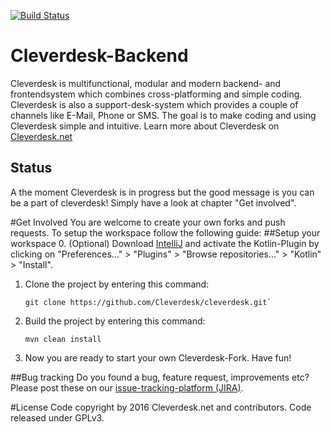 [![Build Status](https://travis-ci.org/Cleverdesk/cleverdesk.svg?branch=master)](https://travis-ci.org/Cleverdesk/cleverdesk)

# Cleverdesk-Backend
Cleverdesk is multifunctional, modular and modern backend- and frontendsystem which combines cross-platforming and simple coding. Cleverdesk is also a support-desk-system which provides a couple of
 channels like E-Mail, Phone or SMS. 
The goal is to make coding and using Cleverdesk simple and intuitive.
Learn more about Cleverdesk on [Cleverdesk.net](https://www.cleverdesk.net)
## Status
A the moment Cleverdesk is in progress but the good message is you can be a part of cleverdesk! Simply have a look at chapter "Get involved".

#Get Involved
You are welcome to create your own forks and push requests. To setup the workspace follow the following guide:
##Setup your workspace
0.  (Optional) Download [IntelliJ](https://www.jetbrains.com/idea/) and activate the Kotlin-Plugin by clicking on "Preferences..." > "Plugins" > "Browse repositories..." > "Kotlin" > "Install".
1.  Clone the project by entering this command:

    ```
    git clone https://github.com/Cleverdesk/cleverdesk.git`
    ```
    
2.  Build the project by entering this command:

    ```
    mvn clean install
    ```
   
3. Now you are ready to start your own Cleverdesk-Fork. Have fun!

##Bug tracking
Do you found a bug, feature request, improvements etc? Please post these on our [issue-tracking-platform (JIRA)](http://jira.cleverdesk.net).

#License
Code copyright by 2016 Cleverdesk.net and contributors. Code released under GPLv3.
